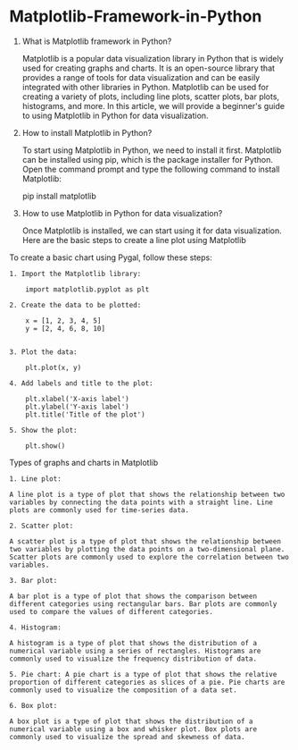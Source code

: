 # Matplotlib-Framework-in-Python


01. What is Matplotlib framework in Python?

    Matplotlib is a popular data visualization library in Python that is widely used for creating graphs and charts. It is an open-source library that provides a range of tools for data visualization and can be easily integrated with other libraries in Python. Matplotlib can be used for creating a variety of plots, including line plots, scatter plots, bar plots, histograms, and more. In this article, we will provide a beginner's guide to using Matplotlib in Python for data visualization.
    
    
02. How to install Matplotlib in Python?

    To start using Matplotlib in Python, we need to install it first. Matplotlib can be installed using pip, which is the package installer for Python. Open the command prompt and type the following command to install Matplotlib:
    
    pip install matplotlib


03. How to use Matplotlib in Python for data visualization?    
    
    Once Matplotlib is installed, we can start using it for data visualization. Here are the basic steps to create a line plot using Matplotlib   
    
To create a basic chart using Pygal, follow these steps:

    1. Import the Matplotlib library:
    
        import matplotlib.pyplot as plt
       
    2. Create the data to be plotted:
    
        x = [1, 2, 3, 4, 5]
        y = [2, 4, 6, 8, 10]


    3. Plot the data:
    
        plt.plot(x, y)

    4. Add labels and title to the plot:
    
        plt.xlabel('X-axis label')
        plt.ylabel('Y-axis label')
        plt.title('Title of the plot')

    5. Show the plot:
    
        plt.show()

    
 Types of graphs and charts in Matplotlib
 
    1. Line plot: 
    
    A line plot is a type of plot that shows the relationship between two variables by connecting the data points with a straight line. Line plots are commonly used for time-series data.

    2. Scatter plot: 
    
    A scatter plot is a type of plot that shows the relationship between two variables by plotting the data points on a two-dimensional plane. Scatter plots are commonly used to explore the correlation between two variables.

    3. Bar plot: 
    
    A bar plot is a type of plot that shows the comparison between different categories using rectangular bars. Bar plots are commonly used to compare the values of different categories.

    4. Histogram: 
    
    A histogram is a type of plot that shows the distribution of a numerical variable using a series of rectangles. Histograms are commonly used to visualize the frequency distribution of data.

    5. Pie chart: A pie chart is a type of plot that shows the relative proportion of different categories as slices of a pie. Pie charts are commonly used to visualize the composition of a data set.

    6. Box plot: 
    
    A box plot is a type of plot that shows the distribution of a numerical variable using a box and whisker plot. Box plots are commonly used to visualize the spread and skewness of data.
    
    
    
    
